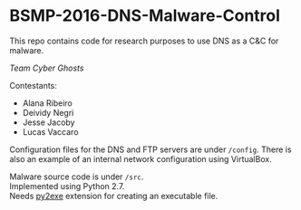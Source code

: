 # BSMP-2016-DNS-Malware-Control
This repo contains code for research purposes to use DNS as a C&amp;C for malware.

*Team Cyber Ghosts*

Contestants: 

- Alana Ribeiro
- Deividy Negri 
- Jesse Jacoby
- Lucas Vaccaro

Configuration files for the DNS and FTP servers are under `/config`. There is also an example of an internal network configuration using VirtualBox.

Malware source code is under `/src`.  
Implemented using Python 2.7.  
Needs [py2exe](http://www.py2exe.org) extension for creating an executable file.
